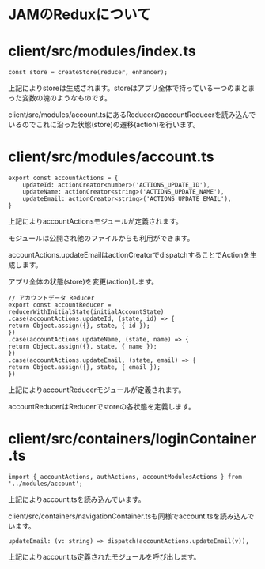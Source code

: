 # JAMのReduxについて

# client/src/modules/index.ts

```tsx
const store = createStore(reducer, enhancer);
```

上記によりstoreは生成されます。storeはアプリ全体で持っている一つのまとまった変数の塊のようなものです。

client/src/modules/account.tsにあるReducerのaccountReducerを読み込んでいるのでこれに沿った状態(store)の遷移(action)を行います。

# client/src/modules/account.ts

```tsx
export const accountActions = {
    updateId: actionCreator<number>('ACTIONS_UPDATE_ID'),
    updateName: actionCreator<string>('ACTIONS_UPDATE_NAME'),
    updateEmail: actionCreator<string>('ACTIONS_UPDATE_EMAIL'),
}
```

上記によりaccountActionsモジュールが定義されます。

モジュールは公開され他のファイルからも利用ができます。

accountActions.updateEmailはactionCreatorでdispatchすることでActionを生成します。

アプリ全体の状態(store)を変更(action)します。

```tsx
// アカウントデータ Reducer
export const accountReducer = reducerWithInitialState(initialAccountState)
.case(accountActions.updateId, (state, id) => {
return Object.assign({}, state, { id });
})
.case(accountActions.updateName, (state, name) => {
return Object.assign({}, state, { name });
})
.case(accountActions.updateEmail, (state, email) => {
return Object.assign({}, state, { email });
})
```

上記によりaccountReducerモジュールが定義されます。

accountReducerはReducerでstoreの各状態を定義します。

# client/src/containers/loginContainer.ts

```tsx
import { accountActions, authActions, accountModulesActions } from '../modules/account';
```

上記によりaccount.tsを読み込んでいます。

client/src/containers/navigationContainer.tsも同様でaccount.tsを読み込んでいます。

```tsx
updateEmail: (v: string) => dispatch(accountActions.updateEmail(v)),
```

上記によりaccount.ts定義されたモジュールを呼び出します。